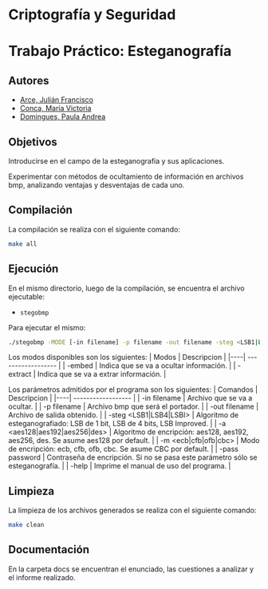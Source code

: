 # Criptografía y Seguridad
# Trabajo Práctico: Esteganografía

## Autores

- [Arce, Julián Francisco](https://github.com/juarce)
- [Conca, María Victoria](https://github.com/rcatalan98)
- [Domingues, Paula Andrea](https://github.com/pdomins)

## Objetivos

Introducirse en el campo de la esteganografía y sus aplicaciones.

Experimentar con métodos de ocultamiento de información en archivos bmp, analizando ventajas y desventajas de cada uno.


## Compilación

La compilación se realiza con el siguiente comando:

```bash
make all
```

## Ejecución

En el mismo directorio, luego de la compilación, se encuentra el archivo ejecutable:

* `stegobmp`

Para ejecutar el mismo:
```bash
./stegobmp -MODE [-in filename] -p filename -out filename -steg <LSB1|LSB4|LSBI> [-a <aes128|aes192|aes256|des>] [-m <ecb|cfb|ofb|cbc>] [-pass password] [-help] 
```
Los modos disponibles son los siguientes:
| Modos |  Descripcion | 
|----| ------------------ |
| -embed    | Indica que se va a ocultar información. |
| -extract  | Indica que se va a extrar información. |

Los parámetros admitidos por el programa son los siguientes:
| Comandos |  Descripcion | 
|----| ------------------ |
| -in filename                      | Archivo que se va a ocultar. |
| -p filename                       | Archivo bmp que será el portador. |
| -out filename                     | Archivo de salida obtenido. |
| -steg <LSB1\|LSB4\|LSBI>          | Algoritmo de esteganografiado: LSB de 1 bit, LSB de 4 bits, LSB Improved. |
| -a <aes128\|aes192\|aes256\|des>  | Algoritmo de encripción: aes128, aes192, aes256, des. Se asume aes128 por default. |
| -m <ecb\|cfb\|ofb\|cbc>           | Modo de encripción: ecb, cfb, ofb, cbc. Se asume CBC por default. |
| -pass password                    | Contraseña de encripción. Si no se pasa este parámetro sólo se esteganografía. |
| -help                             | Imprime el manual de uso del programa. |

## Limpieza

La limpieza de los archivos generados se realiza con el siguiente comando:

```bash
make clean
```

## Documentación
En la carpeta docs se encuentran el enunciado, las cuestiones a analizar y el informe realizado.
